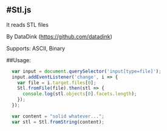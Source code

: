 #Stl.js
-------------
It reads STL files

By DataDink (https://github.com/datadink)

Supports: ASCII, Binary

##Usage:
```javascript
  var input = document.querySelector('input[type=file]');
  input.addEventListener('change', i => {
    var file = i.target.files[0];
    Stl.fromFile(file).then(stl => {
      console.log(stl.objects[0].facets.length);
    });
  });  
```

```javascript
  var content = "solid whatever...";
  var stl = Stl.fromString(content);
```
